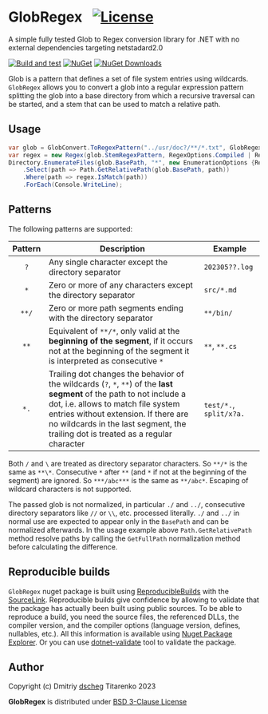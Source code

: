 # GlobRegex &ensp;[![License](https://img.shields.io/github/license/dscheg/GlobRegex.svg)](https://raw.githubusercontent.com/dscheg/GlobRegex/main/LICENSE)
A simple fully tested Glob to Regex conversion library for .NET with no external dependencies targeting netstadard2.0

[![Build and test](https://github.com/dscheg/GlobRegex/actions/workflows/build-and-test.yml/badge.svg)](https://github.com/dscheg/GlobRegex/actions/workflows/build-and-test.yml)
[![NuGet](https://img.shields.io/nuget/v/GlobRegex.svg)](https://www.nuget.org/packages/GlobRegex/)
[![NuGet Downloads](https://img.shields.io/nuget/dt/GlobRegex.svg)](https://www.nuget.org/packages/GlobRegex)

Glob is a pattern that defines a set of file system entries using wildcards. `GlobRegex` allows you to convert a glob into a regular expression pattern splitting the glob into a base directory from which a recursive traversal can be started, and a stem that can be used to match a relative path.

## Usage
```csharp
var glob = GlobConvert.ToRegexPattern("../usr/doc?/**/*.txt", GlobRegexOptions.MatchFullString);
var regex = new Regex(glob.StemRegexPattern, RegexOptions.Compiled | RegexOptions.CultureInvariant | RegexOptions.IgnoreCase);
Directory.EnumerateFiles(glob.BasePath, "*", new EnumerationOptions {RecurseSubdirectories = true})
    .Select(path => Path.GetRelativePath(glob.BasePath, path))
    .Where(path => regex.IsMatch(path))
    .ForEach(Console.WriteLine);
```

## Patterns
The following patterns are supported:

| Pattern | Description | Example |
|:-------:| ----------- | ------- |
| `?`     | Any single character except the directory separator | `202305??.log` |
| `*`     | Zero or more of any characters except the directory separator | `src/*.md` |
| `**/`   | Zero or more path segments ending with the directory separator | `**/bin/` |
| `**`    | Equivalent of `**/*`, only valid at the **beginning of the segment**, if it occurs not at the beginning of the segment it is interpreted as consecutive `*` | `**`, `**.cs` |
| `*.`    | Trailing dot changes the behavior of the wildcards (`?`, `*`, `**`) of the **last segment** of the path to not include a dot, i.e. allows to match file system entries without extension. If there are no wildcards in the last segment, the trailing dot is treated as a regular character | `test/*.`, `split/x?a.` |

Both `/` and `\` are treated as directory separator characters. So `**/*` is the same as `**\*`.
Consecutive `*` after `**` (and `*` if not at the beginning of the segment) are ignored. So `***/abc***` is the same as `**/abc*`.
Escaping of wildcard characters is not supported.

The passed glob is not normalized, in particular `./` and `../`, consecutive directory separators like `//` or `\\`, etc. processed literally. `./` and `../` in normal use are expected to appear only in the `BasePath` and can be normalized afterwards. In the usage example above `Path.GetRelativePath` method resolve paths by calling the `GetFullPath` normalization method before calculating the difference.

## Reproducible builds
`GlobRegex` nuget package is built using [ReproducibleBuilds](https://github.com/dotnet/reproducible-builds) with the [SourceLink](https://github.com/dotnet/sourcelink). Reproducible builds give confidence by allowing to validate that the package has actually been built using public sources. To be able to reproduce a build, you need the source files, the referenced DLLs, the compiler version, and the compiler options (language version, defines, nullables, etc.). All this information is available using [Nuget Package Explorer](https://nuget.info/packages/GlobRegex). Or you can use [dotnet-validate](https://www.nuget.org/packages/dotnet-validate) tool to validate the package.

## Author
Copyright (c) Dmitriy [dscheg](https://github.com/dscheg) Titarenko 2023

**GlobRegex** is distributed under [BSD 3-Clause License](LICENSE)
